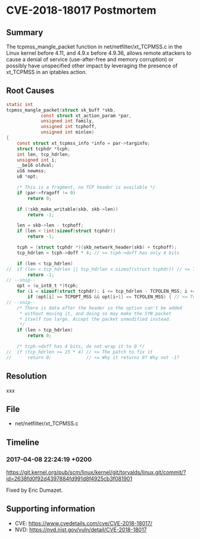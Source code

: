 # CVE-2018-18017 Postmortem

## Summary

The tcpmss_mangle_packet function in net/netfilter/xt_TCPMSS.c in the Linux kernel before 4.11, and 4.9.x before 4.9.36, allows remote attackers to cause a denial of service (use-after-free and memory corruption) or possibly have unspecified other impact by leveraging the presence of xt_TCPMSS in an iptables action.

## Root Causes

```c
static int
tcpmss_mangle_packet(struct sk_buff *skb,
		     const struct xt_action_param *par,
		     unsigned int family,
		     unsigned int tcphoff,
		     unsigned int minlen)
{
	const struct xt_tcpmss_info *info = par->targinfo;
	struct tcphdr *tcph;
	int len, tcp_hdrlen;
	unsigned int i;
	__be16 oldval;
	u16 newmss;
	u8 *opt;

	/* This is a fragment, no TCP header is available */
	if (par->fragoff != 0)
		return 0;

	if (!skb_make_writable(skb, skb->len))
		return -1;

	len = skb->len - tcphoff;
	if (len < (int)sizeof(struct tcphdr))
		return -1;

	tcph = (struct tcphdr *)(skb_network_header(skb) + tcphoff);
	tcp_hdrlen = tcph->doff * 4; // <= tcph->doff has only 4 bits

	if (len < tcp_hdrlen)
//	if (len < tcp_hdrlen || tcp_hdrlen < sizeof(struct tcphdr)) // <= The patch to fix it
		return -1;
// --snip--
	opt = (u_int8_t *)tcph;
	for (i = sizeof(struct tcphdr); i <= tcp_hdrlen - TCPOLEN_MSS; i += optlen(opt, i)) {
		if (opt[i] == TCPOPT_MSS && opt[i+1] == TCPOLEN_MSS) { // <= Touch head `sizeof(struct tcphdr)` of `tcph`
// --snip--
	/* There is data after the header so the option can't be added
	 * without moving it, and doing so may make the SYN packet
	 * itself too large. Accept the packet unmodified instead.
	 */
	if (len > tcp_hdrlen)
		return 0;

	/* tcph->doff has 4 bits, do not wrap it to 0 */
//	if (tcp_hdrlen >= 15 * 4) // <= The patch to fix it
//		return 0;             // <= Why it returns 0? Why not -1?
```

## Resolution

xxx

## File

* net/netfilter/xt_TCPMSS.c

## Timeline

### 2017-04-08 22:24:19 +0200

https://git.kernel.org/pub/scm/linux/kernel/git/torvalds/linux.git/commit/?id=2638fd0f92d4397884fd991d8f4925cb3f081901

Fixed by Eric Dumazet.

## Supporting information

* CVE: https://www.cvedetails.com/cve/CVE-2018-18017/
* NVD: https://nvd.nist.gov/vuln/detail/CVE-2018-18017
